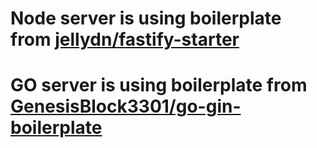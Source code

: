 # Node server is using boilerplate from [jellydn/fastify-starter](https://github.com/jellydn/fastify-starter)

# GO server is using boilerplate from [GenesisBlock3301/go-gin-boilerplate](https://github.com/GenesisBlock3301/go-gin-boilerplate)